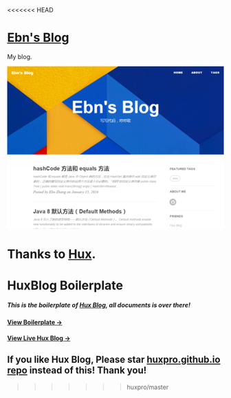 <<<<<<< HEAD
# [Ebn's Blog](http://ebnbin.com/)

My blog.

![Ebn's Blog](img/README.png)

**Thanks to [Hux](http://huangxuan.me/).**
=======
# HuxBlog Boilerplate

##### This is the boilerplate of [Hux Blog](https://github.com/Huxpro/huxpro.github.io), all documents is over there!

#### [View Boilerplate &rarr;](http://huangxuan.me/huxblog-boilerplate/)

#### [View Live Hux Blog &rarr;](http://huangxuan.me)

## If you like Hux Blog, Please star [huxpro.github.io repo](https://github.com/Huxpro/huxpro.github.io) instead of this! Thank you!
>>>>>>> huxpro/master
